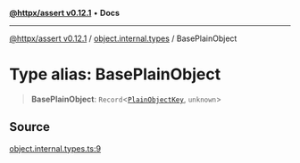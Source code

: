[**@httpx/assert v0.12.1**](../../README.md) • **Docs**

***

[@httpx/assert v0.12.1](../../README.md) / [object.internal.types](../README.md) / BasePlainObject

# Type alias: BasePlainObject

> **BasePlainObject**: `Record`\<[`PlainObjectKey`](PlainObjectKey.md), `unknown`\>

## Source

[object.internal.types.ts:9](https://github.com/belgattitude/httpx/blob/9af23c30700a45e9eb95108b7ac53f133f16092b/packages/assert/src/object.internal.types.ts#L9)
